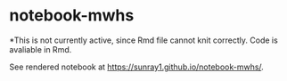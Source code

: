 # notebook-mwhs
*This is not currently active, since Rmd file cannot knit correctly. Code is avaliable in Rmd.

See rendered notebook at https://sunray1.github.io/notebook-mwhs/.
